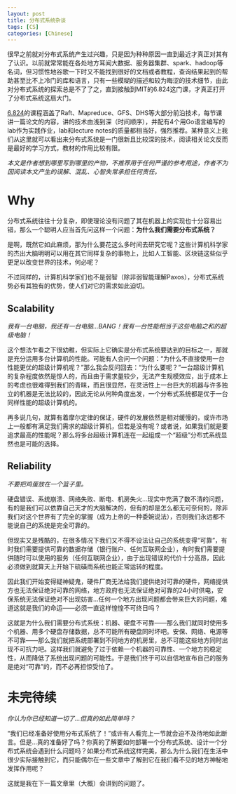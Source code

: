 ```yaml
---
layout: post
title: 分布式系统杂谈
tags: [CS]
categories: [Chinese]
---
```

很早之前就对分布式系统产生过兴趣，只是因为种种原因一直到最近才真正对其有了认识。以前就常常能在各处地方耳闻大数据、服务器集群、spark、hadoop等名词，但习惯性地谷歌一下时又不能找到很好的文档或者教程，查询结果起到的帮助甚至比不上冷门的库和语言，只有一些模糊的描述和较为晦涩的技术细节，由此对分布式系统的探索总是不了了之，直到接触到MIT的6.824这门课，才真正打开了分布式系统这扇大门。

[6.824](https://pdos.csail.mit.edu/6.824/schedule.html)的课程涵盖了Raft、Mapreduce、GFS、DHS等大部分前沿技术，每节课讲一篇论文的内容，讲的技术由浅到深（时间顺序），并配有4个用Go语言编写的lab作为实践作业，lab和lecture notes的质量都相当好，强烈推荐。某种意义上我们从这里就可以看出来分布式系统是一门很新且比较深的技术，阅读相关论文反而是最好的学习方式，教材的作用比较有限。

*本文是作者想到哪里写到哪里的产物，不推荐用于任何严谨的参考用途，作者不为因阅读本文产生的误解、混乱、心智失常承担任何责任。*

# Why

分布式系统往往十分复杂，即使理论没有问题了其在机器上的实现也十分容易出错，那么一个聪明人应当首先问这样一个问题：**为什么我们需要分布式系统？**

是啊，既然它如此麻烦，那为什么要花这么多时间去研究它呢？这些计算机科学家的杰出大脑明明可以用在其它同样复杂的事物上，比如人工智能、区块链这些似乎更足以改变世界的技术，何必呢？

不过同样的，计算机科学家们也不是弱智（除非弱智能理解Paxos），分布式系统势必有其独有的优势，使人们对它的需求如此迫切。

## Scalability

*我有一台电脑，我还有一台电脑...BANG！我有一台性能相当于这些电脑之和的超级电脑！*

这个想法乍看之下很幼稚，但实际上它确实是分布式系统要达到的目标之一，那就是充分运用多台计算机的性能。可能有人会问一个问题：“为什么不直接使用一台性能更优的超级计算机呢？”那么我会反问回去：“为什么要呢？”一台超级计算机的复杂程度依然是惊人的，而且由于需求量较少，无法产生规模效应，出于成本上的考虑也很难得到我们的青睐，而且很显然，在灵活性上一台巨大的机器与许多独立的机器是无法比较的，因此无论从何种角度出发，一个分布式系统都是优于一台同样性能的超级计算机的。

再多说几句，就算有着摩尔定律的保证，硬件的发展依然是相对缓慢的，或许市场上一般都有满足我们需求的超级计算机，但若是没有呢？或者说，如果我们就是要追求最高的性能呢？那么将多台超级计算机连在一起组成一个“超级”分布式系统显然也是可能的选择。

## Reliability

*不要把鸡蛋放在一个篮子里。*

硬盘错误、系统崩溃、网络失败、断电、机房失火...现实中充满了数不清的问题，有的是我们可以依靠自己天才的大脑解决的，但有的却是怎么都无可奈何的，除非我们对这个世界有了完全的掌握（成为上帝的一种委婉说法），否则我们永远都不能说自己的系统是完全可靠的。

但现实又是残酷的，在很多情况下我们又不得不设法让自己的系统变得“可靠”，有时我们需要提供可靠的数据存储（银行账户、任何互联网企业），有时我们需要提供随时可以使用的服务（任何互联网企业），由于出现错误的代价十分高昂，因此必须做到就算天上开始下硫磺雨系统也能正常运转的程度。

因此我们开始变得疑神疑鬼，硬件厂商无法给我们提供绝对可靠的硬件，网络提供方也无法保证绝对可靠的网络，地方政府也无法保证绝对可靠的24小时供电，安保系统无法保证绝对不出现妨害...任何一个地方出现问题都会带来巨大的问题，难道这就是我们的命运——必须一直这样惶惶不可终日吗？

这就是为什么我们需要分布式系统：机器、硬盘不可靠——那么我们就同时使用多个机器、用多个硬盘存储数据，总不可能所有硬盘同时坏吧。安保、网络、电源等不可靠——那么我们就把系统部署到不同地方的机房里，总不可能这些地方同时出现不可抗力吧。这样我们就避免了过于依赖一个机器的可靠性、一个地方的稳定性，从而降低了系统出现问题的可能性。于是我们终于可以自信地宣布自己的服务是绝对“可靠”的，而不必再担惊受怕了。

# 未完待续

*你认为你已经知道一切了...但真的如此简单吗？*

“我们已经准备好使用分布式系统了！”或许有人看完上一节就会迫不及待地如此断言。但是...真的准备好了吗？你真的了解要如何部署一个分布式系统、设计一个分布式系统会遇到什么问题吗？如果分布式系统这样完美，那么为什么我们在生活中很少实际接触到它，而只能偶尔在一些文章中了解到它在我们看不见的地方神秘地发挥作用呢？

这就是我在下一篇文章里（大概）会讲到的问题了。